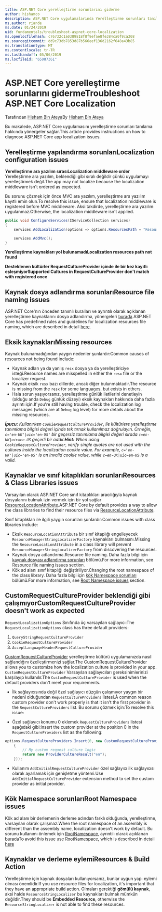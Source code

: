 ```yaml
---
title: ASP.NET Core yerelleştirme sorunlarını giderme
author: hishamco
description: ASP.NET Core uygulamalarında Yerelleştirme sorunları tanılamayı öğrenin.
ms.author: riande
ms.date: 01/24/2019
uid: fundamentals/troubleshoot-aspnet-core-localization
ms.openlocfilehash: c76732c1a0389818f8f9efae8fe384ca0f9ca308
ms.sourcegitcommit: dd9c73db7853d87b566eef136d2162f648a43b85
ms.translationtype: MT
ms.contentlocale: tr-TR
ms.lasthandoff: 05/06/2019
ms.locfileid: "65087361"
---
```

# <a name="troubleshoot-aspnet-core-localization"></a><span data-ttu-id="e7925-103">ASP.NET Core yerelleştirme sorunlarını giderme</span><span class="sxs-lookup"><span data-stu-id="e7925-103">Troubleshoot ASP.NET Core Localization</span></span>

<span data-ttu-id="e7925-104">Tarafından [Hisham Bin Ateya](https://github.com/hishamco)</span><span class="sxs-lookup"><span data-stu-id="e7925-104">By [Hisham Bin Ateya](https://github.com/hishamco)</span></span>

<span data-ttu-id="e7925-105">Bu makalede, ASP.NET Core uygulamasını yerelleştirme sorunları tanılama hakkında yönergeler sağlar.</span><span class="sxs-lookup"><span data-stu-id="e7925-105">This article provides instructions on how to diagnose ASP.NET Core app localization issues.</span></span>

## <a name="localization-configuration-issues"></a><span data-ttu-id="e7925-106">Yerelleştirme yapılandırma sorunları</span><span class="sxs-lookup"><span data-stu-id="e7925-106">Localization configuration issues</span></span>

<span data-ttu-id="e7925-107">**Yerelleştirme ara yazılım sırası**</span><span class="sxs-lookup"><span data-stu-id="e7925-107">**Localization middleware order**</span></span>  
<span data-ttu-id="e7925-108">Yerelleştirme ara yazılım, beklendiği gibi sıralı değildir çünkü uygulamayı yerelleştirmek değil.</span><span class="sxs-lookup"><span data-stu-id="e7925-108">The app may not localize because the localization middleware isn't ordered as expected.</span></span>

<span data-ttu-id="e7925-109">Bu sorunu çözmek için önce MVC ara yazılım, yerelleştirme ara yazılım kayıtlı emin olun.</span><span class="sxs-lookup"><span data-stu-id="e7925-109">To resolve this issue, ensure that localization middleware is registered before MVC middleware.</span></span> <span data-ttu-id="e7925-110">Aksi takdirde, yerelleştirme ara yazılım uygulanmaz.</span><span class="sxs-lookup"><span data-stu-id="e7925-110">Otherwise, the localization middleware isn't applied.</span></span>

```csharp
public void ConfigureServices(IServiceCollection services)
{
    services.AddLocalization(options => options.ResourcesPath = "Resources");

    services.AddMvc();
}
```

<span data-ttu-id="e7925-111">**Yerelleştirme kaynakları yol bulunamadı**</span><span class="sxs-lookup"><span data-stu-id="e7925-111">**Localization resources path not found**</span></span>

<span data-ttu-id="e7925-112">**Desteklenen kültürler RequestCultureProvider içinde ile bir kez kayıtlı eşleşmiyor**</span><span class="sxs-lookup"><span data-stu-id="e7925-112">**Supported Cultures in RequestCultureProvider don't match with registered once**</span></span>  

## <a name="resource-file-naming-issues"></a><span data-ttu-id="e7925-113">Kaynak dosya adlandırma sorunları</span><span class="sxs-lookup"><span data-stu-id="e7925-113">Resource file naming issues</span></span>

<span data-ttu-id="e7925-114">ASP.NET Core'nın önceden tanımlı kuralları ve ayrıntılı olarak açıklanan yerelleştirme kaynaklarını dosya adlandırma, yönergeleri [burada](xref:fundamentals/localization?view=aspnetcore-2.2#resource-file-naming).</span><span class="sxs-lookup"><span data-stu-id="e7925-114">ASP.NET Core has predefined rules and guidelines for localization resources file naming, which are described in detail [here](xref:fundamentals/localization?view=aspnetcore-2.2#resource-file-naming).</span></span>

## <a name="missing-resources"></a><span data-ttu-id="e7925-115">Eksik kaynakları</span><span class="sxs-lookup"><span data-stu-id="e7925-115">Missing resources</span></span>

<span data-ttu-id="e7925-116">Kaynak bulunamadığından yaygın nedenler şunlardır:</span><span class="sxs-lookup"><span data-stu-id="e7925-116">Common causes of resources not being found include:</span></span>

- <span data-ttu-id="e7925-117">Kaynak adları ya da yanlış `resx` dosya ya da yerelleştiriciye isteği.</span><span class="sxs-lookup"><span data-stu-id="e7925-117">Resource names are misspelled in either the `resx` file or the localizer request.</span></span>
- <span data-ttu-id="e7925-118">Kaynak eksik `resx` bazı dillerde, ancak diğer bulunmaktadır.</span><span class="sxs-lookup"><span data-stu-id="e7925-118">The resource is missing from the `resx` for some languages, but exists in others.</span></span>
- <span data-ttu-id="e7925-119">Hala sorun yaşıyorsanız, yerelleştirme günlük iletilerini denetleyin (olduğu anda `Debug` günlük düzeyi) eksik kaynakları hakkında daha fazla ayrıntı için.</span><span class="sxs-lookup"><span data-stu-id="e7925-119">If you're still having trouble, check the localization log messages (which are at `Debug` log level) for more details about the missing resources.</span></span>

<span data-ttu-id="e7925-120">_**İpucu:** Kullanırken `CookieRequestCultureProvider`, ile kültürlere yerelleştirme tanımlama bilgisi değeri içinde tek tırnak kullanılmaz doğrulayın. Örneğin, `c='en-UK'|uic='en-US'` bir geçersiz tanımlama bilgisi değeri sırada `c=en-UK|uic=en-US` geçerli bir addır._</span><span class="sxs-lookup"><span data-stu-id="e7925-120">_**Hint:** When using `CookieRequestCultureProvider`, verify single quotes are not used with the cultures inside the localization cookie value. For example, `c='en-UK'|uic='en-US'` is an invalid cookie value, while `c=en-UK|uic=en-US` is a valid._</span></span>

## <a name="resources--class-libraries-issues"></a><span data-ttu-id="e7925-121">Kaynaklar ve sınıf kitaplıkları sorunları</span><span class="sxs-lookup"><span data-stu-id="e7925-121">Resources & Class Libraries issues</span></span>

<span data-ttu-id="e7925-122">Varsayılan olarak ASP.NET Core sınıf kitaplıkları aracılığıyla kaynak dosyalarını bulmak izin vermek için bir yol sağlar [ResourceLocationAttribute](/dotnet/api/microsoft.extensions.localization.resourcelocationattribute?view=aspnetcore-2.1).</span><span class="sxs-lookup"><span data-stu-id="e7925-122">ASP.NET Core by default provides a way to allow the class libraries to find their resource files via [ResourceLocationAttribute](/dotnet/api/microsoft.extensions.localization.resourcelocationattribute?view=aspnetcore-2.1).</span></span>

<span data-ttu-id="e7925-123">Sınıf kitaplıkları ile ilgili yaygın sorunları şunlardır:</span><span class="sxs-lookup"><span data-stu-id="e7925-123">Common issues with class libraries include:</span></span>
- <span data-ttu-id="e7925-124">Eksik `ResourceLocationAttribute` bir sınıf kitaplığı engelleyecek `ResourceManagerStringLocalizerFactory` kaynakları bulmasını.</span><span class="sxs-lookup"><span data-stu-id="e7925-124">Missing the `ResourceLocationAttribute` in a class library will prevent `ResourceManagerStringLocalizerFactory` from discovering the resources.</span></span>
- <span data-ttu-id="e7925-125">Kaynak dosya adlandırma.</span><span class="sxs-lookup"><span data-stu-id="e7925-125">Resource file naming.</span></span> <span data-ttu-id="e7925-126">Daha fazla bilgi için [kaynak dosyası adlandırma sorunları](#resource-file-naming-issues) bölümü.</span><span class="sxs-lookup"><span data-stu-id="e7925-126">For more information, see [Resource file naming issues](#resource-file-naming-issues) section.</span></span>
- <span data-ttu-id="e7925-127">Kök ad alanı sınıf kitaplığı değiştiriliyor.</span><span class="sxs-lookup"><span data-stu-id="e7925-127">Changing the root namespace of the class library.</span></span> <span data-ttu-id="e7925-128">Daha fazla bilgi için [kök Namespace sorunları](#root-namespace-issues) bölümü.</span><span class="sxs-lookup"><span data-stu-id="e7925-128">For more information, see [Root Namespace issues](#root-namespace-issues) section.</span></span>

## <a name="customrequestcultureprovider-doesnt-work-as-expected"></a><span data-ttu-id="e7925-129">CustomRequestCultureProvider beklendiği gibi çalışmıyor</span><span class="sxs-lookup"><span data-stu-id="e7925-129">CustomRequestCultureProvider doesn't work as expected</span></span>

<span data-ttu-id="e7925-130">`RequestLocalizationOptions` Sınıfında üç varsayılan sağlayıcı:</span><span class="sxs-lookup"><span data-stu-id="e7925-130">The `RequestLocalizationOptions` class has three default providers:</span></span>

1. `QueryStringRequestCultureProvider`
2. `CookieRequestCultureProvider`
3. `AcceptLanguageHeaderRequestCultureProvider`

<span data-ttu-id="e7925-131">[CustomRequestCultureProvider](/dotnet/api/microsoft.aspnetcore.localization.customrequestcultureprovider?view=aspnetcore-2.1) yerelleştirme kültürü uygulamanızda nasıl sağlandığını özelleştirmenizi sağlar.</span><span class="sxs-lookup"><span data-stu-id="e7925-131">The [CustomRequestCultureProvider](/dotnet/api/microsoft.aspnetcore.localization.customrequestcultureprovider?view=aspnetcore-2.1) allows you to customize how the localization culture is provided in your app.</span></span> <span data-ttu-id="e7925-132">`CustomRequestCultureProvider` Varsayılan sağlayıcıları gereksinimlerinizi karşılayıp kullanılır.</span><span class="sxs-lookup"><span data-stu-id="e7925-132">The `CustomRequestCultureProvider` is used when the default providers don't meet your requirements.</span></span>

- <span data-ttu-id="e7925-133">İlk sağlayıcısında değil özel sağlayıcı düzgün çalışmıyor yaygın bir nedeni olduğundan `RequestCultureProviders` listesi.</span><span class="sxs-lookup"><span data-stu-id="e7925-133">A common reason custom provider don't work properly is that it isn't the first provider in the `RequestCultureProviders` list.</span></span> <span data-ttu-id="e7925-134">Bu sorunu çözmek için:</span><span class="sxs-lookup"><span data-stu-id="e7925-134">To resolve this issue:</span></span>

- <span data-ttu-id="e7925-135">Özel sağlayıcı konumu 0 eklemek `RequestCultureProviders` listesi aşağıdaki gibi:</span><span class="sxs-lookup"><span data-stu-id="e7925-135">Insert the custom provider at the position 0 in the `RequestCultureProviders` list as the following:</span></span>

```csharp
options.RequestCultureProviders.Insert(0, new CustomRequestCultureProvider(async context =>
    {
        // My custom request culture logic
        return new ProviderCultureResult("en");
    }));
```

- <span data-ttu-id="e7925-136">Kullanım `AddInitialRequestCultureProvider` özel sağlayıcı ilk sağlayıcısı olarak ayarlamak için genişletme yöntemi.</span><span class="sxs-lookup"><span data-stu-id="e7925-136">Use `AddInitialRequestCultureProvider` extension method to set the custom provider as initial provider.</span></span>

## <a name="root-namespace-issues"></a><span data-ttu-id="e7925-137">Kök Namespace sorunları</span><span class="sxs-lookup"><span data-stu-id="e7925-137">Root Namespace issues</span></span>

<span data-ttu-id="e7925-138">Kök ad alanı bir derlemenin derleme adından farklı olduğunda, yerelleştirme, varsayılan olarak çalışmaz.</span><span class="sxs-lookup"><span data-stu-id="e7925-138">When the root namespace of an assembly is different than the assembly name, localization doesn't work by default.</span></span> <span data-ttu-id="e7925-139">Bu sorunu kullanımı önlemek için [RootNamespace](/dotnet/api/microsoft.extensions.localization.rootnamespaceattribute?view=aspnetcore-2.1), ayrıntılı olarak açıklanan [burada](xref:fundamentals/localization?view=aspnetcore-2.2#resource-file-naming)</span><span class="sxs-lookup"><span data-stu-id="e7925-139">To avoid this issue use [RootNamespace](/dotnet/api/microsoft.extensions.localization.rootnamespaceattribute?view=aspnetcore-2.1), which is described in detail [here](xref:fundamentals/localization?view=aspnetcore-2.2#resource-file-naming)</span></span>

## <a name="resources--build-action"></a><span data-ttu-id="e7925-140">Kaynaklar ve derleme eylemi</span><span class="sxs-lookup"><span data-stu-id="e7925-140">Resources & Build Action</span></span>

<span data-ttu-id="e7925-141">Yerelleştirme için kaynak dosyaları kullanıyorsanız, bunlar uygun yapı eylemi olması önemlidir.</span><span class="sxs-lookup"><span data-stu-id="e7925-141">If you use resource files for localization, it's important that they have an appropriate build action.</span></span> <span data-ttu-id="e7925-142">Olmaları gerektiği **gömülü kaynak**, aksi halde `ResourceStringLocalizer` bu kaynakları bulmak mümkün değildir.</span><span class="sxs-lookup"><span data-stu-id="e7925-142">They should be **Embedded Resource**, otherwise the `ResourceStringLocalizer` is not able to find these resources.</span></span>

